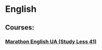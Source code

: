 # English
## Courses:
### [Marathon English UA (Study Less 41)](https://github.com/AndriiKot/Marathon__English__UA.git)
